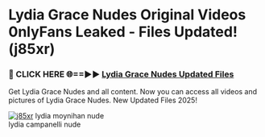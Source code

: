 # Lydia Grace Nudes Original Videos 0nlyFans Leaked - Files Updated! (j85xr)

<h3>🔴 CLICK HERE 🌐==►► <a href="https://tinyurl.com/5h6xmrr3" rel="nofollow">Lydia Grace Nudes Updated Files</a></h3>

Get Lydia Grace Nudes and all content. Now you can access all videos and pictures of Lydia Grace Nudes. New Updated Files 2025!

[![j85xr](https://i.imgur.com/KVD873Z.gif)](https://tinyurl.com/5h6xmrr3)
lydia moynihan nude<br>
lydia campanelli nude